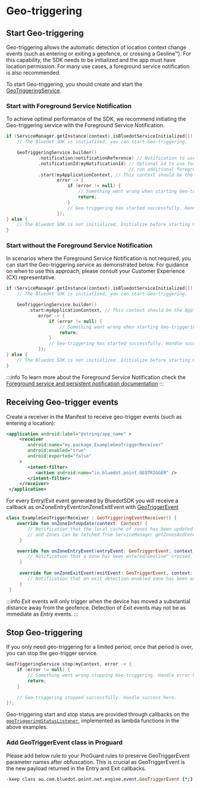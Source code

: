 Geo-triggering
========================

Start Geo-triggering
--------------------

Geo-triggering allows the automatic detection of location context change events (such as entering or exiting a geofence, or crossing a Geoline™). For this capability, the SDK needs to be initialized and the app must have location permission. For many use cases, a foreground service notification is also recommended.

To start Geo-triggering, you should create and start the [GeoTriggeringService](https://android-docs.bluedot.io/-bluedot%20-s-d-k%20-docs/au.com.bluedot.point.net.engine/-geo-triggering-service/index.html).


### Start with Foreground Service Notification

To achieve optimal performance of the SDK, we recommend initiating the Geo-triggering service with the Foreground Service Notification.

```kotlin
if (ServiceManager.getInstance(context).isBluedotServiceInitialized()) {
    // The Bluedot SDK is initialized, you can start Geo-triggering.

    GeoTriggeringService.builder()
            .notification(notificationReference) // Notification to use to run Geo-triggering as a foreground service.
            .notificationId(myNotificationId) // Optional id to use for foreground service notification. Use if your app will 
                                              // run additional foreground services, or you wish to update the notification.
            .start(myApplicationContext, // This context should be the Application context.
                   error -> {
                       if (error != null) {
                           // Something went wrong when starting Geo-triggering. Handle error here.
                           return;
                       }
                       // Geo-triggering has started successfully. Handle success here.
                   });
} else {
    // The Bluedot SDK is not initialized. Initialize before starting Geo-triggering.
}
```


### Start without the Foreground Service Notification

In scenarios where the Foreground Service Notification is not required, you can start the Geo-triggering service as demonstrated below. For guidance on when to use this approach, please consult your Customer Experience (CX) representative.
 

```kotlin
if (ServiceManager.getInstance(context).isBluedotServiceInitialized()) {
    // The Bluedot SDK is initialized, you can start Geo-triggering.

    GeoTriggeringService.builder()
        .start(myApplicationContext, // This context should be the Application context.
            error -> {
                if (error != null) {
                    // Something went wrong when starting Geo-triggering. Handle error here.
                    return;
                }
                // Geo-triggering has started successfully. Handle success here.
            });
} else {
    // The Bluedot SDK is not initialized. Initialize before starting Geo-triggering.
}
```

:::info
To learn more about the Foreground Service Notification check the [Foreground service and persistent notification documentation](./Location%20Permission%20&%20Notifications%20Best%20Practices.md#foreground-service-and-persistent-notification)
:::

Receiving Geo-trigger events
----------------------------

Create a receiver in the Manifest to receive geo-trigger events (such as entering a location):

```xml title="AndroidManifest"
<application android:label="@string/app_name" >
     <receiver
        android:name="my.package.ExampleGeoTriggerReceiver"
        android:enabled="true"
        android:exported="false"
     >
        <intent-filter>
           <action android:name="io.bluedot.point.GEOTRIGGER" />
        </intent-filter>
     </receiver>
 </application>
 ```

For every Entry/Exit event generated by BluedotSDK you will receive a callback as onZoneEntryEvent/onZoneExitEvent with [GeoTriggerEvent](https://android-docs.bluedot.io/-bluedot%20-s-d-k%20-docs/au.com.bluedot.point.net.engine.event/-geo-trigger-event/index.html)

```kotlin
class ExampleGeoTriggerReceiver : GeoTriggeringEventReceiver() {
    override fun onZoneInfoUpdate(context: Context) {
        // Notification that the local cache of zones has been updated
        // and Zones can be fetched from ServiceManager getZonesAndFences() API
     }

    override fun onZoneEntryEvent(entryEvent: GeoTriggerEvent, context: Context) {
        // Notification that a zone has been entered/Geoline™ crossed.
     }
 
     override fun onZoneExitEvent(exitEvent: GeoTriggerEvent, context: Context) {
        // Notification that an exit detection-enabled zone has been exited.
     }   
 }
 ```

:::info
 _Exit_ events will only trigger when the device has moved a substantial distance away from the geofence. Detection of _Exit_ events may not be as immediate as _Entry_ events.
:::

Stop Geo-triggering
-------------------

If you only need geo-triggering for a limited period, once that period is over, you can stop the geo-trigger service.

```kotlin
GeoTriggeringService.stop(myContext, error -> { 
    if (error != null) {
        // Something went wrong stopping Geo-triggering. Handle error here.
        return;
    }
    
    // Geo-triggering stopped successfully. Handle success here.
});
```

Geo-triggering start and stop status are provided through callbacks on the  [`geoTriggeringStatusListener`](https://android-docs.bluedot.io/-bluedot%20-s-d-k%20-docs/au.com.bluedot.point.net.engine/-geo-triggering-status-listener/index.html), implemented as lambda functions in the above examples.

### **Add GeoTriggerEvent class in Proguard**
Please add below rule to your ProGuard rules to preserve GeoTriggerEvent parameter names after obfuscation. This is crucial as GeoTriggerEvent is the new payload returned in the Entry and Exit callbacks.

```pro
-keep class au.com.bluedot.point.net.engine.event.GeoTriggerEvent {*;}
```